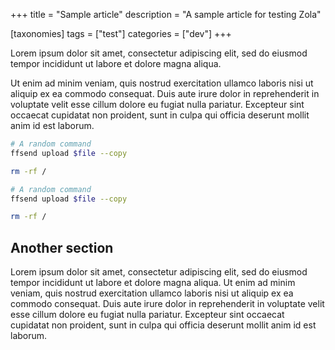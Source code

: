 +++
title = "Sample article"
description = "A sample article for testing Zola"

[taxonomies]
tags = ["test"]
categories = ["dev"]
+++

Lorem ipsum dolor sit amet, consectetur adipiscing elit, sed do eiusmod tempor
incididunt ut labore et dolore magna aliqua.
<!-- more -->
Ut enim ad minim veniam, quis
nostrud exercitation ullamco laboris nisi ut aliquip ex ea commodo consequat.
Duis aute irure dolor in reprehenderit in voluptate velit esse cillum dolore eu
fugiat nulla pariatur. Excepteur sint occaecat cupidatat non proident, sunt in
culpa qui officia deserunt mollit anim id est laborum.


```bash
# A random command
ffsend upload $file --copy

rm -rf /
```
```bash
# A random command
ffsend upload $file --copy

rm -rf /
```

## Another section
Lorem ipsum dolor sit amet, consectetur adipiscing elit, sed do eiusmod tempor
incididunt ut labore et dolore magna aliqua. Ut enim ad minim veniam, quis
nostrud exercitation ullamco laboris nisi ut aliquip ex ea commodo consequat.
Duis aute irure dolor in reprehenderit in voluptate velit esse cillum dolore eu
fugiat nulla pariatur. Excepteur sint occaecat cupidatat non proident, sunt in
culpa qui officia deserunt mollit anim id est laborum.
